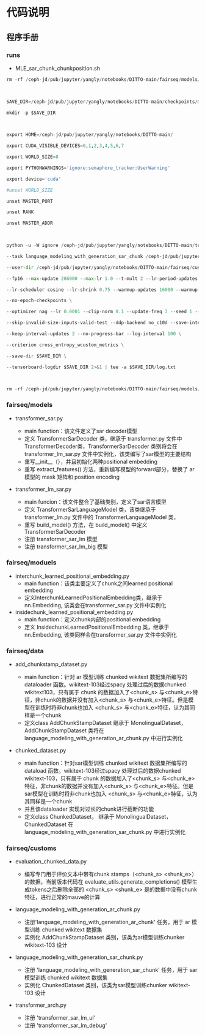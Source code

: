 # 代码说明


## 程序手册

### runs
- MLE_sar_chunk_chunkposition.sh

 ~~~python
 rm -rf /ceph-jd/pub/jupyter/yangly/notebooks/DITTO-main/fairseq/models/.ipynb_checkpoints

  

SAVE_DIR=/ceph-jd/pub/jupyter/yangly/notebooks/DITTO-main/checkpoints/model_sar_chunk

mkdir -p $SAVE_DIR

  

export HOME=/ceph-jd/pub/jupyter/yangly/notebooks/DITTO-main/

export CUDA_VISIBLE_DEVICES=0,1,2,3,4,5,6,7

export WORLD_SIZE=8

export PYTHONWARNINGS='ignore:semaphore_tracker:UserWarning'

export device='cuda'

#unset WORLD_SIZE

unset MASTER_PORT

unset RANK

unset MASTER_ADDR

  

python -u -W ignore /ceph-jd/pub/jupyter/yangly/notebooks/DITTO-main/train.py \

--task language_modeling_with_generation_sar_chunk /ceph-jd/pub/jupyter/yangly/notebooks/DITTO-main/datas/data-bin/chunked_wikitext-103 \

--user-dir /ceph-jd/pub/jupyter/yangly/notebooks/DITTO-main/fairseq/custom --arch transformer_sar_lm_ul --max-tokens 1536 --tokens-per-sample 1536 \

--fp16 --max-update 286000 --max-lr 1.0 --t-mult 2 --lr-period-updates 270000 \

--lr-scheduler cosine --lr-shrink 0.75 --warmup-updates 16000 --warmup-init-lr 1e-07 --min-lr 1e-09 \

--no-epoch-checkpoints \

--optimizer nag --lr 0.0001 --clip-norm 0.1 --update-freq 3 --seed 1 --sample-break-mode none \

--skip-invalid-size-inputs-valid-test --ddp-backend no_c10d --save-interval-updates 10000 \

--keep-interval-updates 2 --no-progress-bar --log-interval 100 \

--criterion cross_entropy_wcustom_metrics \

--save-dir $SAVE_DIR \

--tensorboard-logdir $SAVE_DIR 2>&1 | tee -a $SAVE_DIR/log.txt

  

rm -rf /ceph-jd/pub/jupyter/yangly/notebooks/DITTO-main/fairseq/models/.ipynb_checkpoints
 ~~~

### fairseq/models
-  transformer_sar.py
	- main function：该文件定义了sar decoder模型
	- 定义 TransformerSarDecoder 类，继承于 transformer.py 文件中TransformerDecoder类，TransformerSarDecoder 类别将会在 transformer_lm_sar.py 文件中实例化，该类编写了sar模型的主要结构
	- 重写__init__（），并且初始化两种positional embedding
	- 重写 extract_features() 方法，重新编写模型的forward部分，替换了 ar 模型的 mask 矩阵和 position encoding

- transformer_lm_sar.py
	- main funcion：该文件整合了基础类别，定义了sar语言模型
	- 定义 TransformerSarLanguageModel 类，该类继承于transformer_lm.py 文件中的 TransformerLanguageModel 类，
	- 重写 build_model() 方法，在 build_model() 中定义 TransformerSarDecoder 
	- 注册 transformer_sar_lm 模型
	- 注册  transformer_sar_lm_big 模型

### fairseq/moduels
- interchunk_learned_positional_embedding.py
	- main function：该类主要定义了chunk之间learned positional embedding
	- 定义InterchunkLearnedPositionalEmbedding类，继承于 nn.Embedding, 该类会在transformer_sar.py 文件中实例化
- insidechunk_learned_positional_embedding.py
	- main function：定义chunk内部的positional embedding
	- 定义 InsidechunkLearnedPositionalEmbedding 类，继承于 nn.Embedding, 该类同样会在transformer_sar.py 文件中实例化

### fairseq/data
- add_chunkstamp_dataset.py
	- main function：针对 ar 模型训练 chunked wikitext 数据集所编写的 dataloader 函数。wikitext-103经过spacy 处理过后的数据chunked wikitext103，只有属于 chunk 的数据加入了<chunk_s> 与<chunk_e>特征，非chunk的数据并没有加入<chunk_s> 与<chunk_e>特征。但是模型在训练时将非chunk也加入 <chunk_s> 与<chunk_e>特征，认为其同样是一个chunk
	- 定义class AddChunkStampDataset 继承于 MonolingualDataset，AddChunkStampDataset 类将在 language_modeling_with_generation_ar_chunk.py 中进行实例化

- chunked_dataset.py
	- main function：针对sar模型训练 chunked wikitext 数据集所编写的 dataload 函数。wikitext-103经过spacy 处理过后的数据chunked wikitext-103，只有属于 chunk 的数据加入了<chunk_s> 与<chunk_e>特征，非chunk的数据并没有加入<chunk_s> 与<chunk_e>特征。但是sar模型在训练时将非chunk也加入 <chunk_s> 与<chunk_e>特征，认为其同样是一个chunk
	- 并且该dataloader 实现对过长的chunk进行截断的功能
	- 定义class ChunkedDataset， 继承于 MonolingualDataset，ChunkedDataset 在 language_modeling_with_generation_sar_chunk.py 中进行实例化


### fairseq/customs
- evaluation_chunked_data.py
	- 编写专门用于评价文本中带有chunk stamps（<chunk_s> <shunk_e>）的数据，当前版本代码在 evaluate_utils.generate_completions() 模型生成tokens之后删除全部的 <chunk_s> <shunk_e> 是的数据中没有chunk 特征，进行正常的mauve的计算

- language_modeling_with_generation_ar_chunk.py
	- 注册'language_modeling_with_generation_ar_chunk' 任务，用于 ar 模型训练 chunked wikitext 数据集
	- 实例化 AddChunkStampDataset 类别，该类为ar模型训练chunker wikitext-103 设计

- language_modeling_with_generation_sar_chunk.py
	- 注册 'language_modeling_with_generation_sar_chunk' 任务，用于 sar 模型训练 chunked wikitext 数据集
	- 实例化 ChunkedDataset 类别，该类为sar模型训练chunker wikitext-103 设计

- transformer_arch.py
	- 注册 'transformer_sar_lm_ul' 
	- 注册 'transformer_sar_lm_debug'